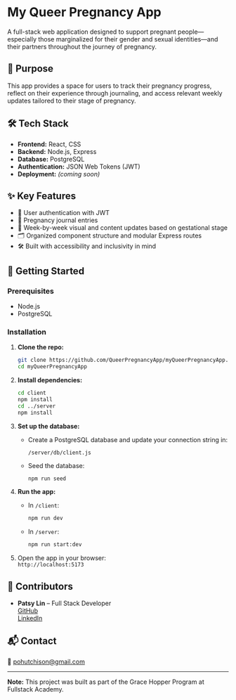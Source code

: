 # My Queer Pregnancy App

A full-stack web application designed to support pregnant people—especially those marginalized for their gender and sexual identities—and their partners throughout the journey of pregnancy.

## 🌈 Purpose

This app provides a space for users to track their pregnancy progress, reflect on their experience through journaling, and access relevant weekly updates tailored to their stage of pregnancy.

## 🛠️ Tech Stack

- **Frontend:** React, CSS  
- **Backend:** Node.js, Express  
- **Database:** PostgreSQL  
- **Authentication:** JSON Web Tokens (JWT)  
- **Deployment:** *(coming soon)*

## ✨ Key Features

- 🔐 User authentication with JWT  
- 📖 Pregnancy journal entries  
- 📆 Week-by-week visual and content updates based on gestational stage  
- 🗂️ Organized component structure and modular Express routes  
- 🛠️ Built with accessibility and inclusivity in mind  

## 🚀 Getting Started

### Prerequisites

- Node.js  
- PostgreSQL  

### Installation

1. **Clone the repo:**

    ```bash
    git clone https://github.com/QueerPregnancyApp/myQueerPregnancyApp.git
    cd myQueerPregnancyApp
    ```

2. **Install dependencies:**

    ```bash
    cd client
    npm install
    cd ../server
    npm install
    ```

3. **Set up the database:**

    - Create a PostgreSQL database and update your connection string in:
      ```
      /server/db/client.js
      ```
    - Seed the database:
      ```bash
      npm run seed
      ```

4. **Run the app:**

    - In `/client`:
      ```bash
      npm run dev
      ```

    - In `/server`:
      ```bash
      npm run start:dev
      ```

5. Open the app in your browser:  
   `http://localhost:5173`

## 🤝 Contributors

- **Patsy Lin** – Full Stack Developer  
  [GitHub](https://github.com/patsylin)  
  [LinkedIn](https://linkedin.com/in/patsy-lin)

## 📬 Contact

📧 pohutchison@gmail.com

---

**Note:** This project was built as part of the Grace Hopper Program at Fullstack Academy.



